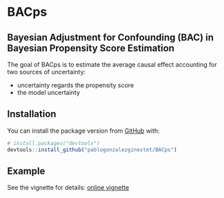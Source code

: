 
<!-- README.md is generated from README.Rmd. Please edit that file -->

# BACps

<!-- badges: start -->

<!-- badges: end -->
## Bayesian Adjustment for Confounding (BAC) in Bayesian Propensity Score Estimation

The goal of BACps is to estimate the average causal effect accounting for two sources of uncertainty:

<ul>
  <li>uncertainty regards the propensity score </li>
  <li>the model uncertainty</li>

</ul>

## Installation

You can install the package version from [GitHub](https://github.com/)
with:

``` r
# install.packages("devtools")
devtools::install_github("pablogonzalezginestet/BACps")
```

## Example

See the vignette for details: [online
vignette](https://pablogonzalezginestet.github.io/BACps/)
